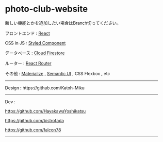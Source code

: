 # photo-club-website

新しい機能とかを追加したい場合はBranch切ってください。
  
フロントエンド : [React](https://reactjs.org/)

CSS in JS : [Styled Component](https://www.styled-components.com/)

データベース : [Cloud Firestore](https://firebase.google.com/products/)

ルーター : [React Router](https://reacttraining.com/react-router/)

その他 : [Materialize](https://materializecss.com/) , [Semantic UI](https://react.semantic-ui.com/) , CSS Flexbox , etc
<hr>
Design : https://github.com/Katoh-Miku
<hr>

Dev :

https://github.com/HayakawaYoshikatsu

https://github.com/bistrofada 

https://github.com/falcon78

<hr>

